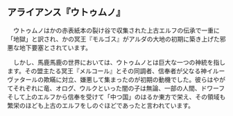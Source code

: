 ## アライアンス『ウトゥムノ』

　ウトゥムノはかの赤表紙本の裂け谷で収集された上古エルフの伝承で一重に「地獄」と訳され、かの冥王『モルゴス』がアルダの大地の初期に築き上げた邪悪な地下要塞とされています。
 
　しかし、馬鹿馬鹿の世界においては、ウトゥムノとは巨大な一つの神統を指します。その盟主たる冥王『メルコール』とその同調者、信奉者が父なる神イルーヴァタールの欺瞞に対立、嫌悪して集まったのが初期の動機でした。彼らはやがてそれぞれに竜、オログ、ウルクといった闇の子は無論、一部の人間、ドワーフそして上のエルフから信奉を受けて「中つ国」のはるか東方で栄え、その領域も繁栄のほども上古のエルフをしのぐほどであったと言われています。
